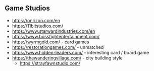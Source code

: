## Game Studios

- https://onrizon.com/en
- https://11bitstudios.com/
- https://www.starwardindustries.com/en
- https://www.bossfightentertainment.com/
- https://wyrmgold.com/ - card games
- https://restorationgames.com/ - unmatched
- https://www.hidden-leaders.com/ - interesting card / board game
- https://thewanderingvillage.com/ - city building style
    - https://strayfawnstudio.com/
